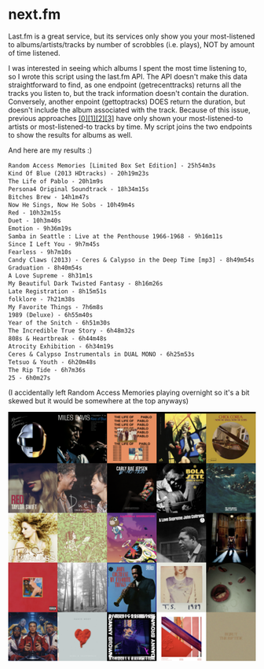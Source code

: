 # next.fm

Last.fm is a great service, but its services only show you your most-listened to albums/artists/tracks by number of scrobbles (i.e. plays), NOT by amount of time listened.

I was interested in seeing which albums I spent the most time listening to, so I wrote this script using the last.fm API. The API doesn't make this data straightforward to find, as one endpoint (getrecenttracks) returns all the tracks you listen to, but the track information doesn't contain the duration. Conversely, another enpoint (gettoptracks) DOES return the duration, but doesn't include the album associated with the track. Because of this issue, previous approaches [[0]](https://github.com/LenaMartens/lastfm-duration-sort)[[1]](https://www.reddit.com/r/lastfm/comments/fpmvmb/check_your_artists_by_minute_scrobbled/)[[2]](https://timewhizzs.net/)[[3]](https://github.com/pmcdonough8133/last.timer) have only shown your most-listened-to artists or most-listened-to tracks by time. My script joins the two endpoints to show the results for albums as well.

And here are my results :)

```
Random Access Memories [Limited Box Set Edition] - 25h54m3s
Kind Of Blue (2013 HDtracks) - 20h19m23s
The Life of Pablo - 20h1m9s
Persona4 Original Soundtrack - 18h34m15s
Bitches Brew - 14h1m47s
Now He Sings, Now He Sobs - 10h49m4s
Red - 10h32m15s
Duet - 10h3m40s
Emotion - 9h36m19s
Samba in Seattle : Live at the Penthouse 1966-1968 - 9h16m11s
Since I Left You - 9h7m45s
Fearless - 9h7m10s
Candy Claws (2013) - Ceres & Calypso in the Deep Time [mp3] - 8h49m54s
Graduation - 8h40m54s
A Love Supreme - 8h31m1s
My Beautiful Dark Twisted Fantasy - 8h16m26s
Late Registration - 8h15m51s
folklore - 7h21m38s
My Favorite Things - 7h6m8s
1989 (Deluxe) - 6h55m40s
Year of the Snitch - 6h51m30s
The Incredible True Story - 6h48m32s
808s & Heartbreak - 6h44m48s
Atrocity Exhibition - 6h34m19s
Ceres & Calypso Instrumentals in DUAL MONO - 6h25m53s
Tetsuo & Youth - 6h20m48s
The Rip Tide - 6h7m36s
25 - 6h0m27s
```

(I accidentally left Random Access Memories playing overnight so it's a bit skewed but it would be somewhere at the top anyways)

![my top 25 albums](my_results.png)